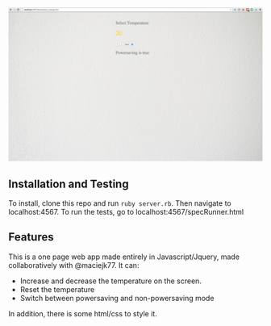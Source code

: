 ![Alt text](https://raw.githubusercontent.com/GJMcGowan/thermostat3/master/public/images/Image.png)

## Installation and Testing

To install, clone this repo and run `ruby server.rb`. Then navigate to localhost:4567. To run the tests, go to localhost:4567/specRunner.html

## Features

This is a one page web app made entirely in Javascript/Jquery, made collaboratively with @maciejk77. It can:

  * Increase and decrease the temperature on the screen.
  * Reset the temperature
  * Switch between powersaving and non-powersaving mode
  
In addition, there is some html/css to style it.
